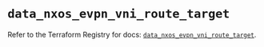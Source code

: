 # `data_nxos_evpn_vni_route_target`

Refer to the Terraform Registry for docs: [`data_nxos_evpn_vni_route_target`](https://registry.terraform.io/providers/ciscodevnet/nxos/0.5.10/docs/data-sources/evpn_vni_route_target).
